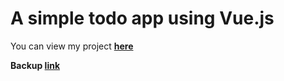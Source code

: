 # A simple todo app using Vue.js

You can view my project <b><a href="https://todovueapp.netlify.app/" target="_blank">here</a><b>
  
Backup <b><a href="https://charles3399.github.io/Simple-Vue-App/" target="_blank">link</a><b>
